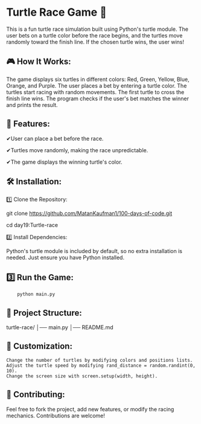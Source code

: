 # Turtle Race Game 🐢

This is a fun turtle race simulation built using Python's turtle module.
The user bets on a turtle color before the race begins, and the turtles move randomly toward the finish line.
If the chosen turtle wins, the user wins!

## 🎮 How It Works:

The game displays six turtles in different colors:
Red, Green, Yellow, Blue, Orange, and Purple.
The user places a bet by entering a turtle color.
The turtles start racing with random movements.
The first turtle to cross the finish line wins.
The program checks if the user's bet matches the winner and prints the result.

## 📌 Features:

✔User can place a bet before the race.

✔Turtles move randomly, making the race unpredictable.

✔The game displays the winning turtle's color.

## 🛠 Installation:
1️⃣ Clone the Repository:

git clone https://github.com/MatanKaufman1/100-days-of-code.git

cd day19:Turtle-race

2️⃣ Install Dependencies:

Python's turtle module is included by default, so no extra installation is needed.
Just ensure you have Python installed.

## 3️⃣ Run the Game:

        python main.py

## 📝 Project Structure:

turtle-race/
│── main.py
│── README.md

## 🎯 Customization:

    Change the number of turtles by modifying colors and positions lists.
    Adjust the turtle speed by modifying rand_distance = random.randint(0, 10).
    Change the screen size with screen.setup(width, height).

## 🤝 Contributing:

Feel free to fork the project, add new features, or modify the racing mechanics. Contributions are welcome!